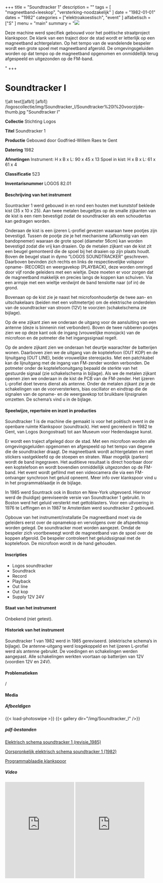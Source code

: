 ﻿+++
title = "Soundtracker 1"
description = ""
tags = [ "magneetband+leeskop", "versterking-noodzakelijk"
]
date = "1982-01-01"
dates = "1982"
categories = ["elektroakoestisch", "event"
]
alfabetisch = ["S"
]
menu = "main"
summary = "<a href='/logoscollectie/1982/soundtracker1'><img src='/logoscollectie/img/Soundtracker_I/Soundtracker%20I%20voorzijde-thumb.jpg'></a><p>Deze machine werd specifiek gebouwd voor het poëtische straatproject klankspoor. De klank van een traject door de stad wordt er letterlijk op een magneetband achtergelaten. Op het tempo van de wandelende bespeler wordt een grote spoel met magneetband afgerold. De omgevingsgeluiden worden op dat tempo op de magneetband opgenomen en onmiddellijk terug afgespeeld en uitgezonden op de FM-band.</p>"
+++


# Soundtracker I

![alt text][afb1]
[afb1]: /logoscollectie/img/Soundtracker_I/Soundtracker%20I%20voorzijde-thumb.jpg "Soundtracker I"

**Collectie**
Stichting Logos

**Titel**
Soundtracker 1

**Productie**
Gebouwd door Godfried-Willem Raes te Gent

**Datering**
1982

**Afmetingen**
Instrument:
H x B x L: 90 x 45 x 13
Spoel in kist:
H x B x L: 61 x 61 x 4

**Classificatie**
523

**Inventarisnummer**
LOGOS 82.01

#### Beschrijving van het instrument
Sountracker 1 werd gebouwd in en rond een houten met kunststof beklede kist (35 x 10 x 25). Aan twee metalen beugeltjes op de smalle zijkanten van de kist is een riem bevestigd zodat de soundtracker als een schoudertas kan gedragen worden. 

Onderaan de kist is een ijzeren L-profiel gevezen waaraan twee pootjes zijn bevestigd. Tussen de pootje zie je het mechanisme (afkomstig van een bandopnemer) waaraan de grote spoel (diameter 56cm) kan worden bevestigd zodat die vrij kan draaien. Op de metalen zijkant van de kist zit een beugel gemonteerd die de spoel bij het draaien op zijn plaats houdt. Boven de beugel staat in dymo “LOGOS SOUNDTRACKER” geschreven. Daarboven bevinden zich rechts en links de respectievelijke volspoor opname- (RECORD) en weergavekop (PLAYBACK), deze worden omringd door vijf ronde geleiders met een wieltje. Deze moeten er voor zorgen dat de magneetband makkelijk en precies langs de koppen kan schuiven. Via een armpje met een wieltje verdwijnt de band tenslotte naar (of in) de grond. 

Bovenaan op de kist zie je naast het microfoonhoudertje de twee aan- en uitschakelaars (beiden met een voltmetertje) om de elektrische onderdelen van de soundtracker van stroom (12V) te voorzien (schakelschema zie bijlage).      

Op de ene zijkant zien we onderaan de uitgang voor de aansluiting van een antenne (deze is binnenin niet verbonden). Boven de twee rubberen pootjes zien we op deze kant ook de ingang (vrouwelijke monojack) van de microfoon en de potmeter die het ingangssignaal regelt.

Op de andere zijkant zien we onderaan het deurtje waarachter de batterijen wonen. Daarboven zien we de uitgang van de koptelefoon (OUT KOP) en de lijnuitgang (OUT LINE), beide vrouwelijke stereojacks. Met een patchkabel kan de lijnuitgang met de ingang van FM-zender worden verbonden. De potmeter onder de koptelefoonuitgang bepaald de sterkte van het gestuurde signaal (zie schakelschema in bijlage).
Als we de metalen zijkant openen zien we onderaan in de kist de PCB van de FM-zender. Het ijzeren L-profiel doet tevens dienst als antenne. Onder de metalen zijkant zie je de schakelingen van de voorversterkers, bias oscillator en eindtrap die de signalen van de opname- en de weergavekop tot bruikbare lijnsignalen omzetten. De schema’s vind u in de bijlage. 

#### Speelwijze, repertoire en inzet in producties
Soundtracker 1 is de machine die gemaakt is voor het poëtisch event in de openbare ruimte Klankspoor (soundtrack). Het werd gecreëerd in 1982 te Gent, van Logos (kongostraat) tot aan Museum voor Hedendaagse kunst.  

Er wordt een traject afgelegd door de stad. Met een microfoon worden alle omgevingsgeluiden opgenomen en afgespeeld op het tempo van degene die de soundtracker draagt. De magneetbank wordt achtergelaten en met stickers  vastgekleefd op de stoepen en straten. Waar mogelijk (parken) wordt de band ingegraven. Het auditieve resultaat is direct hoorbaar door een koptelefoon en wordt bovendien onmiddellijk uitgezonden op de FM-band. Het event wordt gefilmd met een videocamera die via een FM-ontvanger synchroon het geluid opneemt. Meer info over klankspoor vind u in het programmablaadje in de bijlage.    

In 1985 werd Sountrack ook in Boston en New-York uitgevoerd. Hiervoor werd de (huidige) gereviseerde versie van Soundtracker 1 gebruikt. In Boston werd het geluid versterkt met gettoblasters. 
Voor een uitvoering in 1976 te Leffingen en in 1987 te Amsterdam werd soundtracker 2 gebouwd. 

Opbouw van het instrument/installatie
De magneetband moet via de geleiders eerst over de opnamekop en vervolgens over de afspeelknop worden gelegd. De soundtracker moet worden aangezet. Omdat de bespeler zich voortbeweegt wordt de magneetband van de spoel over de koppen afgerold. De bespeler controleert het geluidssignaal met de koptelefoon. De microfoon wordt in de hand gehouden. 

#### Inscripties
- Logos soundtracker 
- Soundtrack
- Record 
- Playback 
- Out line 
- Out kop
- Supply 12V 24V

#### Staat van het instrument
Onbekend (niet getest).

#### Historiek van het instrument
Soundtracker 1 van 1982 werd in 1985 gereviseerd. (elektrische schema’s in bijlage). De antenne-uitgang werd losgekoppeld en het ijzeren L-profiel werd als antenne gebruikt. De voedingen en schakelingen werden aangepast. Alle schakelingen werkten voortaan op  batterijen van 12V (voordien 12V en 24V). 

#### Problematieken
/

#### Media
##### Afbeeldigen
{{< load-photoswipe >}}
{{< gallery dir="/img/Soundtracker_I" />}}

##### pdf-bestanden
[Elektrisch schema soundtracker 1 (revisie_1985)](/logoscollectie/pdf/Soundtracker_I/Elektrisch_schema_soundtracker_1_(revisie_1985).pdf)


[Oorspronkelijk elektrisch schema soundtracker 1 (1982)](/logoscollectie/pdf/Soundtracker_I/Oorspronkelijk_elektrisch_schema_soundtracker_1_(1982).pdf)

[Programmablaadje klankspoor](/logoscollectie/pdf/Soundtracker_I/Programmablaadje_klankspoor.pdf)

##### Video
<iframe width="45%" height="315" src="https://www.youtube.com/embed/oIoZPBgHY6s" frameborder="0" allow="accelerometer; autoplay; encrypted-media; gyroscope; picture-in-picture" allowfullscreen></iframe>

<iframe width="45%" height="315" src="https://www.youtube.com/embed/F-WWTb1YaBY" frameborder="0" allow="accelerometer; autoplay; encrypted-media; gyroscope; picture-in-picture" allowfullscreen></iframe>


